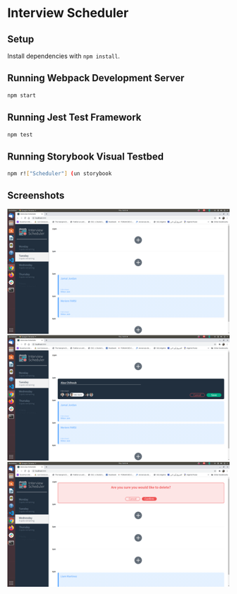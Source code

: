 # Interview Scheduler

## Setup

Install dependencies with `npm install`.

## Running Webpack Development Server

```sh
npm start
```

## Running Jest Test Framework

```sh
npm test
```

## Running Storybook Visual Testbed

```sh
npm r!["Scheduler"] (un storybook
```
## Screenshots 
!["Scheduler"](https://raw.githubusercontent.com/meriemf/scheduler/master/docs/Scheduler.png)
!["Book Appointment"](https://raw.githubusercontent.com/meriemf/scheduler/master/docs/Create-appointment.png)
!["Delete Appointment"](https://raw.githubusercontent.com/meriemf/scheduler/master/docs/Delete-appointment.png)
